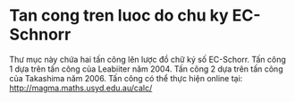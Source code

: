 # Tan cong tren luoc do chu ky EC-Schnorr
Thư mục này chứa hai tấn công lên lược đồ chữ ký số EC-Schorr.
Tấn công 1 dựa trên tấn công của Leabiiter năm 2004.
Tấn công 2 dựa trên tấn công của Takashima năm 2006.
Tấn công có thể thực hiện online tại: http://magma.maths.usyd.edu.au/calc/

